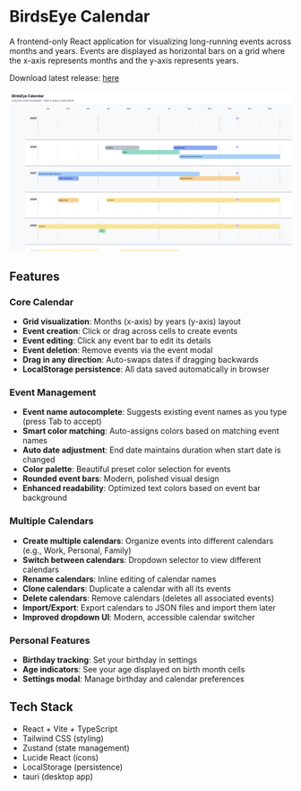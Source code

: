 # BirdsEye Calendar

A frontend-only React application for visualizing long-running events across months and years. Events are displayed as horizontal bars on a grid where the x-axis represents months and the y-axis represents years.

Download latest release: [here](https://github.com/cktang88/birdseye-cal/releases)

![Calendar View](./image.png)

## Features

### Core Calendar
- **Grid visualization**: Months (x-axis) by years (y-axis) layout
- **Event creation**: Click or drag across cells to create events
- **Event editing**: Click any event bar to edit its details
- **Event deletion**: Remove events via the event modal
- **Drag in any direction**: Auto-swaps dates if dragging backwards
- **LocalStorage persistence**: All data saved automatically in browser

### Event Management
- **Event name autocomplete**: Suggests existing event names as you type (press Tab to accept)
- **Smart color matching**: Auto-assigns colors based on matching event names
- **Auto date adjustment**: End date maintains duration when start date is changed
- **Color palette**: Beautiful preset color selection for events
- **Rounded event bars**: Modern, polished visual design
- **Enhanced readability**: Optimized text colors based on event bar background

### Multiple Calendars
- **Create multiple calendars**: Organize events into different calendars (e.g., Work, Personal, Family)
- **Switch between calendars**: Dropdown selector to view different calendars
- **Rename calendars**: Inline editing of calendar names
- **Clone calendars**: Duplicate a calendar with all its events
- **Delete calendars**: Remove calendars (deletes all associated events)
- **Import/Export**: Export calendars to JSON files and import them later
- **Improved dropdown UI**: Modern, accessible calendar switcher

### Personal Features
- **Birthday tracking**: Set your birthday in settings
- **Age indicators**: See your age displayed on birth month cells
- **Settings modal**: Manage birthday and calendar preferences

## Tech Stack

- React + Vite + TypeScript
- Tailwind CSS (styling)
- Zustand (state management)
- Lucide React (icons)
- LocalStorage (persistence)
- tauri (desktop app)
